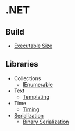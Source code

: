 # .NET
## Build
- [Executable Size](Build/Executable%20Size.md)

## Libraries
- Collections
  - [IEnumerable](Libraries/Collections/IEnumerable.md)
- Text
  - [Templating](Libraries/Text/Templating.md)
- Time
  - [Timing](Libraries/Time/Timing.md)
- [Serialization](Libraries/Serialization/README.md)
  - [Binary Serialization](Libraries/Serialization/Binary%20Serialization.md)